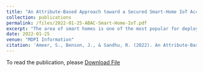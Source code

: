 ```yaml
---
title: "An Attribute-Based Approach toward a Secured Smart-Home IoT Access Control and a Comparison with a Role-Based Approach"
collection: publications
permalink: /files/2022-01-25-ABAC-Smart-Home-IoT.pdf
excerpt: "The area of smart homes is one of the most popular for deploying smart connected devices. One of the most vulnerable aspects of smart homes is access control. Recent advances in IoT have led to several access control models being developed or adapted to IoT from other domains, with few specifically designed to meet the challenges of smart homes. Most of these models use role-based access control (RBAC) or attribute-based access control (ABAC) models. As of now, it is not clear what the advantages and disadvantages of ABAC over RBAC are in general, and in the context of smart-home IoT in particular. In this paper, we introduce HABACα, an attribute-based access control model for smart-home IoT. We formally define HABACα and demonstrate its features through two use-case scenarios and a proof-of-concept implementation. Furthermore, we present an analysis of HABACα as compared to the previously published EGRBAC (extended generalized role-based access control) model for smart-home IoT by first describing approaches for constructing HABACα specification from EGRBAC and vice versa in order to compare the theoretical expressiveness power of these models, and second, analyzing HABACα and EGRBAC models against standard criteria for access control models. Our findings suggest that a hybrid model that combines both HABACα and EGRBAC capabilities may be the most suitable for smart-home IoT, and probably more generally."
date: 2022-01-25
venue: "MDPI Information"
citation: 'Ameer, S., Benson, J., & Sandhu, R. (2022). An Attribute-Based Approach toward a Secured Smart-Home IoT Access Control and a Comparison with a Role-Based Approach. Information (Basel), 13(2), 60-. https://doi.org/10.3390/info13020060'
---
```


To read the publication, please <a href="files/2022-01-25-ABAC-Smart-Home-IoT.pdf">Download File</a>
